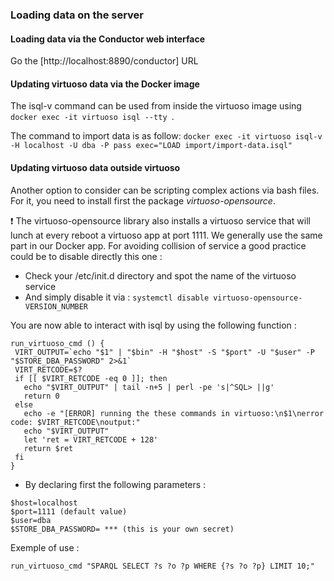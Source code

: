 ### Loading data on the server

#### Loading data via the Conductor web interface

Go the [http://localhost:8890/conductor] URL

#### Updating virtuoso data via the Docker image
The isql-v command can be used from inside the virtuoso image using
`docker exec -it virtuoso isql --tty `.

The command to import data is as follow:
`docker exec -it virtuoso isql-v -H localhost -U dba -P pass exec="LOAD import/import-data.isql"`

#### Updating virtuoso data outside virtuoso

Another option to consider can be scripting complex actions via bash files. For it, you need to install first the package *virtuoso-opensource*.

:exclamation: The virtuoso-opensource library also installs a virtuoso service that will lunch at every reboot a virtuoso app at port 1111. We generally use the same part in our Docker app. For avoiding collision of service a good practice could be to disable directly this one :
* Check your /etc/init.d directory and spot the name of the virtuoso service
* And simply disable it via : ```systemctl disable virtuoso-opensource-VERSION_NUMBER```

You are now able to interact with isql by using the following function  :
```
run_virtuoso_cmd () {
 VIRT_OUTPUT=`echo "$1" | "$bin" -H "$host" -S "$port" -U "$user" -P "$STORE_DBA_PASSWORD" 2>&1`
 VIRT_RETCODE=$?
 if [[ $VIRT_RETCODE -eq 0 ]]; then
   echo "$VIRT_OUTPUT" | tail -n+5 | perl -pe 's|^SQL> ||g'
   return 0
 else
   echo -e "[ERROR] running the these commands in virtuoso:\n$1\nerror code: $VIRT_RETCODE\noutput:"
   echo "$VIRT_OUTPUT"
   let 'ret = VIRT_RETCODE + 128'
   return $ret
 fi
}
```
* By declaring first the following parameters :
```
$host=localhost  
$port=1111 (default value)
$user=dba
$STORE_DBA_PASSWORD= *** (this is your own secret)
```

Exemple of use :
```
run_virtuoso_cmd "SPARQL SELECT ?s ?o ?p WHERE {?s ?o ?p} LIMIT 10;"
```
